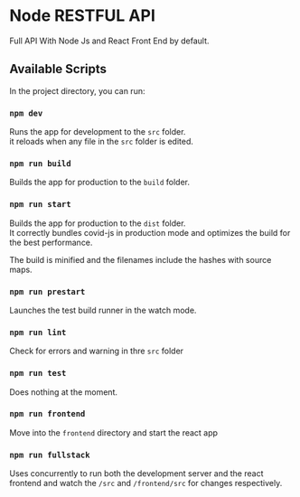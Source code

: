 # Node RESTFUL API
Full API With Node Js and React Front End by default.

## Available Scripts

In the project directory, you can run:
### `npm dev`

Runs the app for development to the `src` folder.<br />
it reloads when any file in the `src` folder is edited.
<br />

### `npm run build`

Builds the app for production to the `build` folder.<br />

### `npm run start`
Builds the app for production to the `dist` folder.<br />
It correctly bundles covid-js in production mode and optimizes the build for the best performance.

The build is minified and the filenames include the hashes with source maps.<br />

### `npm run prestart`

Launches the test build runner in the watch mode.<br />

### `npm run lint`

Check for errors and warning in thre `src` folder

### `npm run test`

Does nothing at the moment.<br />


### `npm run frontend`
Move into the `frontend` directory and start the react app
<br />

### `npm run fullstack`

Uses concurrently to run both the development server and the react frontend and watch the `/src` and `/frontend/src` for changes respectively. <br/>
